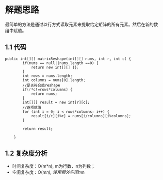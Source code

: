 # 解题思路

最简单的方法是通过以行方式读取元素来提取给定矩阵的所有元素。然后在新的数组中赋值。



## 1.1 代码

```
public int[][] matrixReshape(int[][] nums, int r, int c) {
		if(nums == null||nums.length ==0) {
			return new int[][] {};
		}
		int rows = nums.length;
		int columns = nums[0].length;
		//是否符合能reshape
		if(r*c!=rows*columns) {
			return nums;
		}
		int[][] result = new int[r][c];
		//逐项赋值
		for (int i = 0; i < rows*columns; i++) {
			result[i/c][i%c] = nums[i/columns][i%columns];
		}
		
		return result;

	}
```

## 1.2 复杂度分析

*  时间复杂度：O(m*n), m为行数，n为列数；
* 空间复杂度：O(m*n), 使用额外空间m*n

